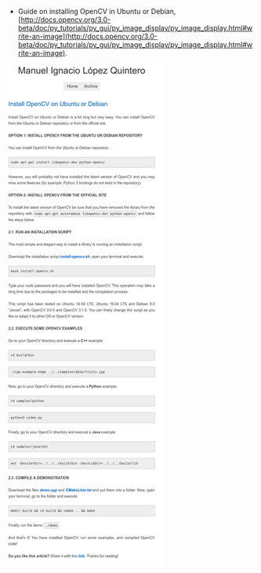 * Guide on installing OpenCV in Ubuntu or Debian, [http://docs.opencv.org/3.0-beta/doc/py_tutorials/py_gui/py_image_display/py_image_display.html#write-an-image](http://docs.opencv.org/3.0-beta/doc/py_tutorials/py_gui/py_image_display/py_image_display.html#write-an-image).

![./20161203-1126-gmt+2-installing-opencv-in-debian-or-ubuntu-1.png](./20161203-1126-gmt+2-installing-opencv-in-debian-or-ubuntu-1.png)